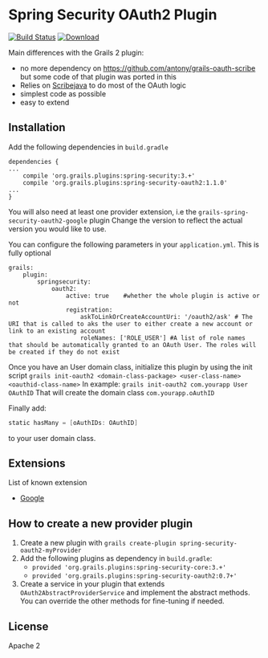 Spring Security OAuth2 Plugin
=======
[![Build Status](https://travis-ci.org/MatrixCrawler/grails-spring-security-oauth2.svg?branch=master)](https://travis-ci.org/MatrixCrawler/grails-spring-security-oauth2) [ ![Download](https://api.bintray.com/packages/matrixcrawler/plugins/spring-security-oauth2/images/download.svg) ](https://bintray.com/matrixcrawler/plugins/spring-security-oauth2/_latestVersion)

Main differences with the Grails 2 plugin:

- no more dependency on https://github.com/antony/grails-oauth-scribe but some code of that plugin was ported in this
- Relies on [Scribejava](https://github.com/scribejava/scribejava) to do most of the OAuth logic
- simplest code as possible
- easy to extend

Installation
------------
Add the following dependencies in `build.gradle`
```
dependencies {
...
    compile 'org.grails.plugins:spring-security:3.+'
    compile 'org.grails.plugins:spring-security-oauth2:1.1.0'
...
}
```
You will also need at least one provider extension, i.e the `grails-spring-security-oauth2-google` plugin
Change the version to reflect the actual version you would like to use.

You can configure the following parameters in your `application.yml`. This is fully optional
```
grails:
    plugin:
        springsecurity:
            oauth2:
                active: true    #whether the whole plugin is active or not
                registration:
                    askToLinkOrCreateAccountUri: '/oauth2/ask' # The URI that is called to aks the user to either create a new account or link to an existing account
                    roleNames: ['ROLE_USER'] #A list of role names that should be automatically granted to an OAuth User. The roles will be created if they do not exist
```

Once you have an User domain class, initialize this plugin by using the init script `grails init-oauth2 <domain-class-package> <user-class-name> <oauthid-class-name>`
In example: `grails init-oauth2 com.yourapp User OAuthID`
That will create the domain class `com.yourapp.oAuthID`

Finally add:
```groovy
static hasMany = [oAuthIDs: OAuthID]
```
to your user domain class.

Extensions
----------

List of known extension
* [Google](https://github.com/MatrixCrawler/grails-spring-security-oauth2-google)


How to create a new provider plugin
-----------------------------------
1. Create a new plugin with `grails create-plugin spring-security-oauth2-myProvider`
2. Add the following plugins as dependency in `build.gradle`:
    * `provided 'org.grails.plugins:spring-security-core:3.+'`
    * `provided 'org.grails.plugins:spring-security-oauth2:0.7+'`
3. Create a service in your plugin that extends `OAuth2AbstractProviderService` and implement the abstract methods. You can override the other methods for fine-tuning if needed.


License
-------

Apache 2